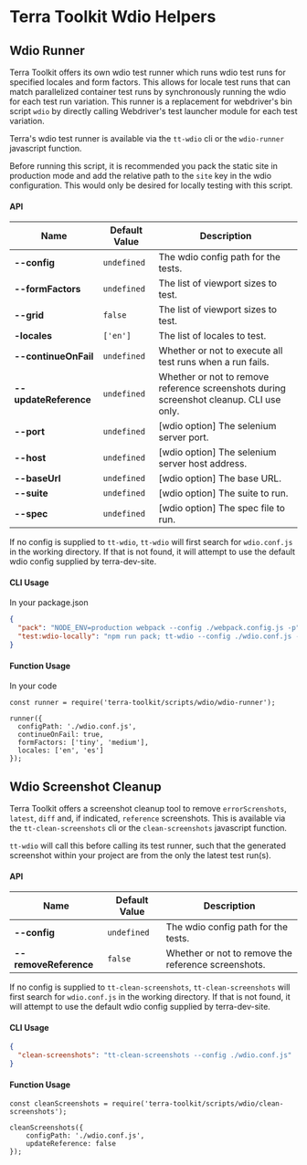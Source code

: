 # Terra Toolkit Wdio Helpers

## Wdio Runner
Terra Toolkit offers its own wdio test runner which runs wdio test runs for specified locales and form factors. This allows for locale test runs that can match parallelized container test runs by synchronously running the wdio for each test run variation. This runner is a replacement for webdriver's bin script `wdio` by directly calling Webdriver's test launcher module for each test variation.

Terra's wdio test runner is available via the `tt-wdio` cli or the `wdio-runner` javascript function.

Before running this script, it is recommended you pack the static site in production mode and add the relative path to the `site` key in the wdio configuration. This would only be desired for locally testing with this script.

#### API
| Name  | Default Value | Description |
| ------------- | ------------- | ------------- |
| **--config**  | `undefined` | The wdio config path for the tests.  |
| **--formFactors**  | `undefined` | The list of viewport sizes to test. |
| **--grid**  | `false` | The list of viewport sizes to test. |
| **-locales** | `['en']` | The list of locales to test. |
| **--continueOnFail** | `undefined` | Whether or not to execute all test runs when a run fails. |
| **--updateReference** | `undefined` | Whether or not to remove reference screenshots during screenshot cleanup. CLI use only. |
| **--port**  | `undefined` | [wdio option] The selenium server port. |
| **--host** | `undefined` | [wdio option] The selenium server host address. |
| **--baseUrl** | `undefined` | [wdio option] The base URL. |
| **--suite** | `undefined  ` | [wdio option] The suite to run. |
| **--spec** | `undefined` | [wdio option] The spec file to run. |

If no config is supplied to `tt-wdio`, `tt-wdio` will first search for `wdio.conf.js` in the working directory. If that is not found, it will attempt to use the default wdio config supplied by terra-dev-site.

#### CLI Usage
In your package.json
```JSON
{
  "pack": "NODE_ENV=production webpack --config ./webpack.config.js -p",
  "test:wdio-locally": "npm run pack; tt-wdio --config ./wdio.conf.js --locales ['en','es']; rm -rf ./build"
}
```

#### Function Usage
In your code
```
const runner = require('terra-toolkit/scripts/wdio/wdio-runner');

runner({
  configPath: './wdio.conf.js',
  continueOnFail: true,
  formFactors: ['tiny', 'medium'],
  locales: ['en', 'es']
});
```

## Wdio Screenshot Cleanup
Terra Toolkit offers a screenshot cleanup tool to remove `errorScrenshots`, `latest`, `diff` and, if indicated, `reference` screenshots. This is available via the `tt-clean-screenshots` cli or the `clean-screenshots` javascript function.

`tt-wdio` will call this before calling its test runner, such that the generated screenshot within your project are from the only the latest test run(s).

#### API
| Name  | Default Value | Description |
| ------------- | ------------- | ------------- |
| **--config**  | `undefined` | The wdio config path for the tests.  |
| **--removeReference**  | `false` | Whether or not to remove the reference screenshots. |

If no config is supplied to `tt-clean-screenshots`, `tt-clean-screenshots` will first search for `wdio.conf.js` in the working directory. If that is not found, it will attempt to use the default wdio config supplied by terra-dev-site.

#### CLI Usage
```JSON
{
  "clean-screenshots": "tt-clean-screenshots --config ./wdio.conf.js"
}
```

#### Function Usage
```
const cleanScreenshots = require('terra-toolkit/scripts/wdio/clean-screenshots');

cleanScreenshots({
    configPath: './wdio.conf.js',
    updateReference: false
});
```
